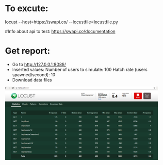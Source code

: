 # To excute: 
locust --host=https://swapi.co/ --locustfile=locustfile.py

#Info about api to test:
https://swapi.co/documentation


# Get report: 
- Go to http://127.0.0.1:8089/
- Inserted values: 
Number of users to simulate: 100
Hatch rate (users spawned/second): 10
- Download data files

![Stadtistics](/locust_file_statistics.png?raw=true "Losust statistics")
